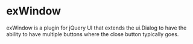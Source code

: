 exWindow
========

exWindow is a plugin for jQuery UI that extends the ui.Dialog to have the ability to have multiple buttons where the close button typically goes.